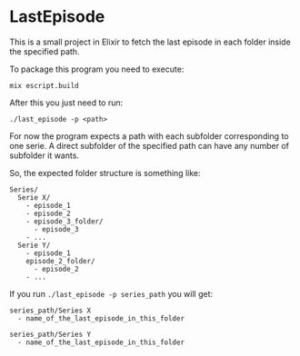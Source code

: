 LastEpisode
===========

This is a small project in Elixir to fetch the last episode in each folder
inside the specified path.

To package this program you need to execute:

`mix escript.build`

After this you just need to run:

`./last_episode -p <path>`

For now the program expects a path with each subfolder corresponding
to one serie. A direct subfolder of the specified path can have any
number of subfolder it wants.

So, the expected folder structure is something like:

```
Series/
  Serie X/
    - episode_1
    - episode_2
    - episode_3_folder/
      - episode_3
    - ...
  Serie Y/
    - episode_1
    episode_2_folder/
      - episode_2
    - ...
```

If you run `./last_episode -p series_path` you will get:

```
series_path/Series X
  - name_of_the_last_episode_in_this_folder

series_path/Series Y
  - name_of_the_last_episode_in_this_folder
```
